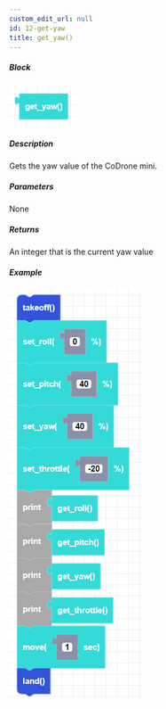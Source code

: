 ```yaml
---
custom_edit_url: null
id: 12-get-yaw
title: get_yaw()
---
```


##### Block

![get yaw image](get_yaw.png)

##### Description

Gets the yaw value of the CoDrone mini.

##### Parameters

None

##### Returns

An integer that is the current yaw value

##### Example

![get yaw example](get_yaw_example.png)
